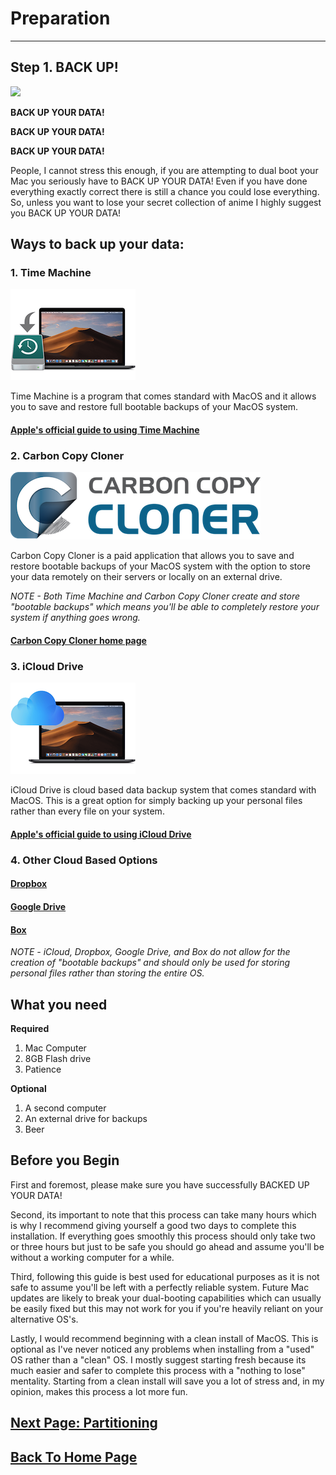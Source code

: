 # **Preparation**
___
##  **Step 1. BACK UP!**


![](https://media.giphy.com/media/l3V0AW49gt0ot4z16/giphy.gif)

**BACK UP YOUR DATA!**

**BACK UP YOUR DATA!**

**BACK UP YOUR DATA!**


People, I cannot stress this enough, if you are attempting to dual boot your Mac you seriously have to BACK UP YOUR DATA! Even if you have done everything exactly correct there is still a chance you could lose everything. So, unless you want to lose your secret collection of anime I highly suggest you BACK UP YOUR DATA!


## Ways to back up your data:
### **1. Time Machine**

![](images/timemachine.png)

  Time Machine is a program that comes standard with MacOS and it allows you to save and restore full bootable backups of your MacOS system.


#### [Apple's official guide to using Time Machine](https://support.apple.com/en-us/HT201250)

### **2. Carbon Copy Cloner**

![](images/ccc.png)

Carbon Copy Cloner is a paid application that allows you to save and restore bootable backups of your MacOS system with the option to store your data remotely on their servers or locally on an external drive.

*NOTE - Both Time Machine and Carbon Copy Cloner create and store "bootable backups" which means you'll be able to completely restore your system if anything goes wrong.*

#### [Carbon Copy Cloner home page](https://bombich.com/)

### **3. iCloud Drive**

![](images/icloud.png)

iCloud Drive is cloud based data backup system that comes standard with MacOS. This is a great option for simply backing up your personal files rather than every file on your system.


#### [Apple's official guide to using iCloud Drive](https://support.apple.com/en-us/HT204025)

### **4. Other Cloud Based Options**

#### [Dropbox](https://www.dropbox.com/?landing=dbv2)

#### [Google Drive](https://www.google.com/drive/)

#### [Box](https://app.box.com/login)


*NOTE - iCloud, Dropbox, Google Drive, and Box do not allow for the creation of "bootable backups" and should only be used for storing personal files rather than storing the entire OS.*

## What you need
**Required**
1. Mac Computer
2. 8GB Flash drive
3. Patience


**Optional**
1. A second computer
2. An external drive for backups
3. Beer

## Before you Begin

First and foremost, please make sure you have successfully BACKED UP YOUR DATA!

Second, its important to note that this process can take many hours which is why I recommend giving yourself a good two days to complete this installation.  If everything goes smoothly this process should only take two or three hours but just to be safe you should go ahead and assume you'll be without a working computer for a while.

Third, following this guide is best used for educational purposes as it is not safe to assume you'll be left with a perfectly reliable system.  Future Mac updates are likely to break your dual-booting capabilities which can usually be easily fixed but this may not work for you if you're heavily reliant on your alternative OS's.

Lastly, I would recommend beginning with a clean install of MacOS.  This is optional as I've never noticed any problems when installing from a "used" OS rather than a "clean" OS.  I mostly suggest starting fresh because its much easier and safer to complete this process with a "nothing to lose" mentality. Starting from a clean install will save you a lot of stress and, in my opinion, makes this process a lot more fun.




## [Next Page: Partitioning](pages/Partitioning.md)
## [Back To Home Page](README.md)
